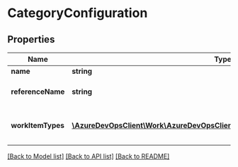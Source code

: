# CategoryConfiguration

## Properties
Name | Type | Description | Notes
------------ | ------------- | ------------- | -------------
**name** | **string** | Name | [optional] 
**referenceName** | **string** | Category Reference Name | [optional] 
**workItemTypes** | [**\AzureDevOpsClient\Work\AzureDevOpsClient\Work\Model\WorkItemTypeReference[]**](WorkItemTypeReference.md) | Work item types for the backlog category | [optional] 

[[Back to Model list]](../README.md#documentation-for-models) [[Back to API list]](../README.md#documentation-for-api-endpoints) [[Back to README]](../README.md)


